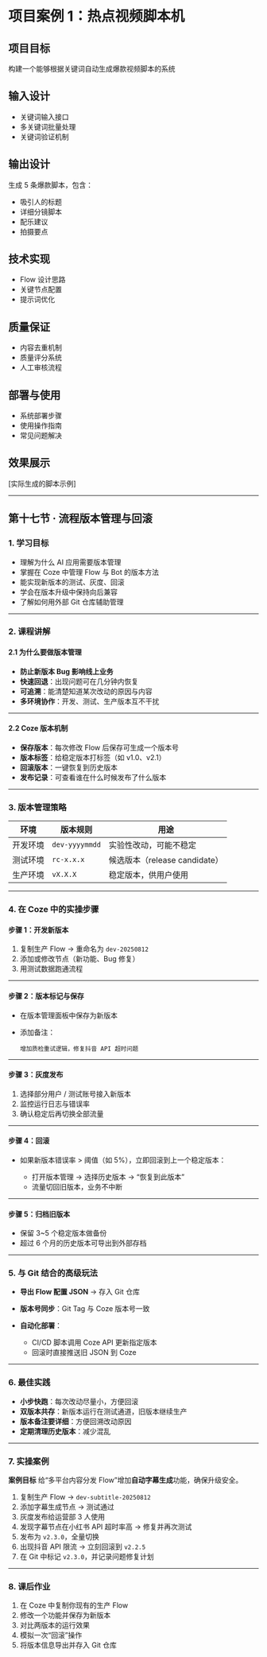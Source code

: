# 项目案例 1：热点视频脚本机

## 项目目标
构建一个能够根据关键词自动生成爆款视频脚本的系统

## 输入设计
- 关键词输入接口
- 多关键词批量处理
- 关键词验证机制

## 输出设计
生成 5 条爆款脚本，包含：
- 吸引人的标题
- 详细分镜脚本
- 配乐建议
- 拍摄要点

## 技术实现
- Flow 设计思路
- 关键节点配置
- 提示词优化

## 质量保证
- 内容去重机制
- 质量评分系统
- 人工审核流程

## 部署与使用
- 系统部署步骤
- 使用操作指南
- 常见问题解决

## 效果展示
[实际生成的脚本示例]

----------------------------


## **第十七节 · 流程版本管理与回滚**

### 1. 学习目标

* 理解为什么 AI 应用需要版本管理
* 掌握在 Coze 中管理 Flow 与 Bot 的版本方法
* 能实现新版本的测试、灰度、回滚
* 学会在版本升级中保持向后兼容
* 了解如何用外部 Git 仓库辅助管理

---

### 2. 课程讲解

#### 2.1 为什么要做版本管理

* **防止新版本 Bug 影响线上业务**
* **快速回退**：出现问题可在几分钟内恢复
* **可追溯**：能清楚知道某次改动的原因与内容
* **多环境协作**：开发、测试、生产版本互不干扰

---

#### 2.2 Coze 版本机制

* **保存版本**：每次修改 Flow 后保存可生成一个版本号
* **版本标签**：给稳定版本打标签（如 v1.0、v2.1）
* **回滚版本**：一键恢复到历史版本
* **发布记录**：可查看谁在什么时候发布了什么版本

---

### 3. 版本管理策略

| 环境   | 版本规则           | 用途                      |
| ---- | -------------- | ----------------------- |
| 开发环境 | `dev-yyyymmdd` | 实验性改动，可能不稳定             |
| 测试环境 | `rc-x.x.x`     | 候选版本（release candidate） |
| 生产环境 | `vX.X.X`       | 稳定版本，供用户使用              |

---

### 4. 在 Coze 中的实操步骤

#### 步骤 1：开发新版本

1. 复制生产 Flow → 重命名为 `dev-20250812`
2. 添加或修改节点（新功能、Bug 修复）
3. 用测试数据跑通流程

---

#### 步骤 2：版本标记与保存

* 在版本管理面板中保存为新版本
* 添加备注：

  ```
  增加质检重试逻辑，修复抖音 API 超时问题
  ```

---

#### 步骤 3：灰度发布

1. 选择部分用户 / 测试账号接入新版本
2. 监控运行日志与错误率
3. 确认稳定后再切换全部流量

---

#### 步骤 4：回滚

* 如果新版本错误率 > 阈值（如 5%），立即回滚到上一个稳定版本：

  * 打开版本管理 → 选择历史版本 → “恢复到此版本”
  * 流量切回旧版本，业务不中断

---

#### 步骤 5：归档旧版本

* 保留 3\~5 个稳定版本做备份
* 超过 6 个月的历史版本可导出到外部存档

---

### 5. 与 Git 结合的高级玩法

* **导出 Flow 配置 JSON** → 存入 Git 仓库
* **版本号同步**：Git Tag 与 Coze 版本号一致
* **自动化部署**：

  * CI/CD 脚本调用 Coze API 更新指定版本
  * 回滚时直接推送旧 JSON 到 Coze

---

### 6. 最佳实践

* **小步快跑**：每次改动尽量小，方便回滚
* **双版本共存**：新版本运行在测试通道，旧版本继续生产
* **版本备注要详细**：方便回溯改动原因
* **定期清理历史版本**：减少混乱

---

### 7. 实操案例

**案例目标**
给“多平台内容分发 Flow”增加**自动字幕生成**功能，确保升级安全。

1. 复制生产 Flow → `dev-subtitle-20250812`
2. 添加字幕生成节点 → 测试通过
3. 灰度发布给运营部 3 人使用
4. 发现字幕节点在小红书 API 超时率高 → 修复并再次测试
5. 发布为 `v2.3.0`，全量切换
6. 出现抖音 API 限流 → 立刻回滚到 `v2.2.5`
7. 在 Git 中标记 `v2.3.0`，并记录问题修复计划

---

### 8. 课后作业

1. 在 Coze 中复制你现有的生产 Flow
2. 修改一个功能并保存为新版本
3. 对比两版本的运行效果
4. 模拟一次“回滚”操作
5. 将版本信息导出并存入 Git 仓库

